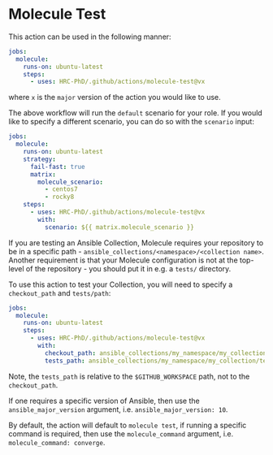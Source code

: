# Molecule Test

This action can be used in the following manner:

```yaml
jobs:
  molecule:
    runs-on: ubuntu-latest
    steps:
      - uses: HRC-PhD/.github/actions/molecule-test@vx
```

where `x` is the `major` version of the action you would like to use.

The above workflow will run the `default` scenario for your role. If you would
like to specify a different scenario, you can do so with the `scenario` input:

```yaml
jobs:
  molecule:
    runs-on: ubuntu-latest
    strategy:
      fail-fast: true
      matrix:
        molecule_scenario:
          - centos7
          - rocky8
    steps:
      - uses: HRC-PhD/.github/actions/molecule-test@vx
        with:
          scenario: ${{ matrix.molecule_scenario }}
```

If you are testing an Ansible Collection, Molecule requires your repository to
be in a specific path - `ansible_collections/<namespace>/<collection name>`.
Another requirement is that your Molecule configuration is not at the top-level
of the repository - you should put it in e.g. a `tests/` directory.

To use this action to test your Collection, you will need to specify a
`checkout_path` and `tests/path`:

```yaml
jobs:
  molecule:
    runs-on: ubuntu-latest
    steps:
      - uses: HRC-PhD/.github/actions/molecule-test@vx
        with:
          checkout_path: ansible_collections/my_namespace/my_collection
          tests_path: ansible_collections/my_namespace/my_collection/tests
```

Note, the `tests_path` is relative to the `$GITHUB_WORKSPACE` path, not to the
`checkout_path`.

If one requires a specific version of Ansible, then use the
`ansible_major_version` argument, i.e. `ansible_major_version: 10`.

By default, the action will default to `molecule test`, if running a specific
command is required, then use the `molecule_command` argument, i.e.
`molecule_command: converge`.
